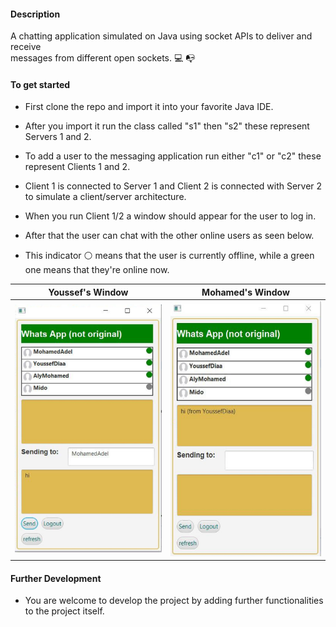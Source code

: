 #### Description
A chatting application simulated on Java using socket APIs to deliver and receive <br/>
messages from different open sockets. :computer: :mailbox_with_no_mail:


#### To get started

- First clone the repo and import it into your favorite Java IDE.

- After you import it run the class called "s1" then "s2" these represent Servers 1 and 2.

- To add a user to the messaging application run either "c1" or "c2" these represent Clients 1 and 2.

- Client 1 is connected to Server 1 and Client 2 is connected with Server 2 to simulate a client/server architecture.

- When you run Client 1/2 a window should appear for the user to log in.

- After that the user can chat with the other online users as seen below.

- This indicator :white_circle: means that the user is currently offline, while a green one means that they're online now.

Youssef's Window           |  Mohamed's Window
:-------------------------:|:-------------------------:
<img src = "images/window_1.PNG">   |  <img src = "images/window_2.PNG">

#### Further Development
- You are welcome to develop the project by adding further functionalities to the project itself.



